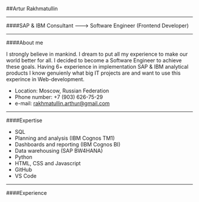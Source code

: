 ##Artur Rakhmatullin
*****

####SAP & IBM Consultant ---> Software Engineer (Frontend Developer)

*****

####About me
  
  I strongly believe in mankind. I dream to put all my experience to make our world better for all. I decided to become a Software Engineer to achieve these goals. Having 6+ experience in implementation SAP & IBM analytical products I know genuienly what big IT projects are and want to use this experince in Web-development. 
* Location: Moscow, Russian Federation
* Phone number: +7 (903) 626-75-29 
* e-mail: rakhmatullin.arthur@gmail.com 

*****

####Expertise
* SQL
* Planning and analysis (IBM Cognos TM1)
* Dashboards and reporting (IBM Cognos BI)
* Data warehousing (SAP BW4HANA)
* Python
* HTML, CSS and Javascript
* GitHub
* VS Code

*****

####Experience

